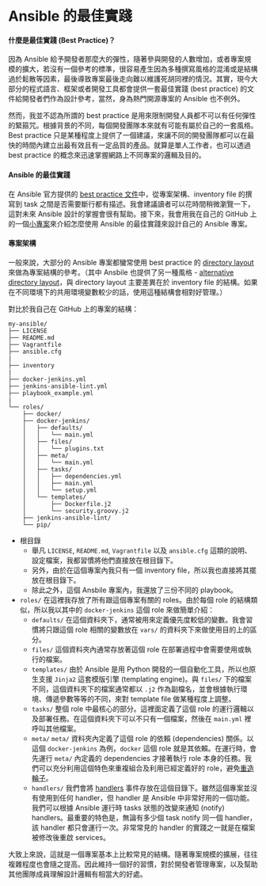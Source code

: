 # Ansible 的最佳實踐

#### 什麼是最佳實踐 (Best Practice)？

因為 Ansible 給予開發者那麼大的彈性，隨著參與開發的人數增加，或者專案規模的擴大，若沒有一個參考的標準，很容易產生因為多種撰寫風格的混淆或是結構過於鬆散等因素，最後導致專案最後走向難以維護死胡同裡的情況。其實，現今大部分的程式語言、框架或者開發工具都會提供一套最佳實踐 (best practice) 的文件給開發者們作為設計參考，當然，身為熱門開源專案的 Ansible 也不例外。

然而，我並不認為所謂的 best practice 是用來限制開發人員都不可以有任何彈性的緊箍咒。根據背景的不同，每個開發團隊本來就有可能有屬於自己的一套風格。Best practice 只是某種程度上提供了一個建議，來讓不同的開發團隊都可以在最快的時間內建立出最有效且有一定品質的產品。就算是單人工作者，也可以透過 best practice 的概念來迅速掌握網路上不同專案的邏輯及目的。

#### Ansible 的最佳實踐

在 Ansible 官方提供的 [best practice 文件](http://docs.ansible.com/ansible/latest/playbooks_best_practices.html)中，從專案架構、inventory file 的撰寫到 task 之間是否需要斷行都有描述。我會建議讀者可以花時間稍微瀏覽一下，這對未來 Ansible 設計的掌握會很有幫助。接下來，我會用我在自己的 GitHub 上的一個[小專案](https://github.com/tsoliangwu0130/my-ansible)來介紹怎麼使用 Ansible 的最佳實踐來設計自己的 Ansible 專案。

#### 專案架構

一般來說，大部分的 Ansible 專案都蠻常使用 best practice 的 [directory layout](http://docs.ansible.com/ansible/latest/playbooks_best_practices.html#directory-layout) 來做為專案結構的參考。（其中 Ansbile 也提供了另一種風格 - [alternative directory layout](http://docs.ansible.com/ansible/latest/playbooks_best_practices.html#alternative-directory-layout)，與 directory layout 主要差異在於 inventory file 的結構。如果在不同環境下的共用環境變數較少的話，使用這種結構會相對好管理。）

對比於我自己在 GitHub 上的專案的結構：

```
my-ansible/
├── LICENSE
├── README.md
├── Vagrantfile
├── ansible.cfg
|
├── inventory
|
├── docker-jenkins.yml
├── jenkins-ansible-lint.yml
├── playbook_example.yml
|
└── roles/
    ├── docker/
    ├── docker-jenkins/
    │   ├── defaults/
    │   │   └── main.yml
    │   ├── files/
    │   │   └── plugins.txt
    │   ├── meta/
    │   │   └── main.yml
    │   ├── tasks/
    │   │   ├── dependencies.yml
    │   │   ├── main.yml
    │   │   └── setup.yml
    │   └── templates/
    │       ├── Dockerfile.j2
    │       └── security.groovy.j2
    ├── jenkins-ansible-lint/
    └── pip/
```

* 根目錄
    * 舉凡 `LICENSE`, `README.md`, `Vagrantfile` 以及 `ansible.cfg` 這類的說明、設定檔案，我都習慣將他們直接放在根目錄下。
    * 另外，由於在這個專案內我只有一個 inventory file，所以我也直接將其擺放在根目錄下。
    * 除此之外，這個 Ansbile 專案內，我還放了三份不同的 playbook。
* `roles/`
    在這裡我存放了所有跟這個專案有關的 roles。由於每個 role 的結構類似，所以我以其中的 `docker-jenkins` 這個 role 來做簡單介紹：
    * `defaults/`
        在這個資料夾下，通常被用來定義優先度較低的變數。我會習慣將只跟這個 role 相關的變數放在 `vars/` 的資料夾下來做使用目的上的區分。
    * `files/`
        這個資料夾內通常存放著這個 role 在部署過程中會需要使用或執行的檔案。
    * `templates/`
        由於 Ansible 是用 Python 開發的一個自動化工具，所以也原生支援 `Jinja2` 這套模版引擎 (templating engine)。與 `files/` 下的檔案不同，這個資料夾下的檔案通常都以 `.j2` 作為副檔名，並會根據執行環境、傳遞參數等等的不同，來對 template file 做某種程度上調整。
    * `tasks/`
        整個 role 中最核心的部分。這裡面定義了這個 role 的運行邏輯以及部署任務。在這個資料夾下可以不只有一個檔案，然後在 `main.yml` 裡呼叫其他檔案。
    * `meta/`
        `meta/` 資料夾內定義了這個 role 的依賴 (dependencies) 關係。以這個 `docker-jenkins` 為例，`docker` 這個 role 就是其依賴。在運行時，會先運行 `meta/` 內定義的 dependencies 才接著執行 role 本身的任務。我們可以充分利用這個特色來重複組合及利用已經定義好的 role，避免[重造輪子](https://zh.wikipedia.org/wiki/%E9%87%8D%E9%80%A0%E8%BD%AE%E5%AD%90)。
    * `handlers/`
        我們會將 [handlers](http://docs.ansible.com/ansible/latest/playbooks_intro.html#handlers-running-operations-on-change) 事件存放在這個目錄下。雖然這個專案並沒有使用到任何 handler，但 handler 是 Ansible 中非常好用的一個功能。我們可以根據 Ansible 運行時 tasks 狀態的改變來通知 (notify) handlers。最重要的特色是，無論有多少個 task notify 同一個 handler，該 handler 都只會運行一次。非常常見的 handler 的實踐之一就是在檔案被修改後重啟 services。

大致上來說，這就是一個專案基本上比較常見的結構。隨著專案規模的擴展，往往複雜程度也會隨之提高。因此維持一個好的習慣，對於開發者管理專案，以及幫助其他團隊成員理解設計邏輯有相當大的好處。
